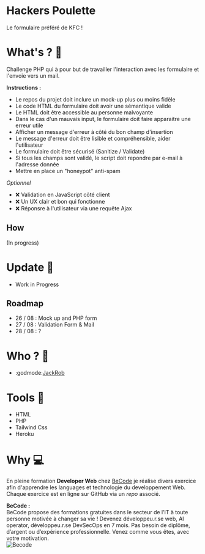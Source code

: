 # Hackers Poulette
Le formulaire préféré de KFC ! 

# **What's ? :mag_right:**
Challenge PHP qui à pour but de travailler l'interaction avec les formulaire et l'envoie vers un mail. 

**Instructions :**  
- Le repos du projet doit inclure un mock-up plus ou moins fidèle
- Le code HTML du formulaire doit avoir une sémantique valide
- Le HTML doit être accessible au personne malvoyante
- Dans le cas d'un mauvais input, le formulaire doit faire apparaitre une erreur utile 
- Afficher un message d'erreur à côté du bon champ d'insertion
- Le message d'erreur doit être lisible et compréhensible, aider l'utilisateur
- Le formulaire doit être sécurisé (Sanitize / Validate)
- Si tous les champs sont validé, le script doit repondre par e-mail à l'adresse donnée
- Mettre en place un "honeypot" anti-spam
  
 *Optionnel*
 - :x: Validation en JavaScript côté client
 - :x: Un UX clair et bon qui fonctionne
 - :x: Réponsre à l'utilisateur via une requête Ajax

## **How**
(In progress)

# **Update :scroll:**  
  - Work in Progress

## **Roadmap**  
 - 26 / 08 : Mock up and PHP form 
 - 27 / 08 : Validation Form & Mail 
 - 28 / 08 : ?

# **Who ? :busts_in_silhouette:**
- :godmode:[JackRob](https://github.com/JackRob)

# **Tools :wrench:** 
- HTML
- PHP
- Tailwind Css 
- Heroku

# **Why :computer:**
En pleine formation **Developer Web** chez [BeCode](https://becode.org/) je réalise divers exercice afin d'apprendre les languages et technologie du developpement Web. Chaque exercice est en ligne sur GitHub via un *repo* associé.  
 
**BeCode :**    
BeCode propose des formations gratuites dans le secteur de l’IT à toute personne motivée à changer sa vie ! Devenez développeu.r.se web, AI operator, développeu.r.se DevSecOps en 7 mois. Pas besoin de diplôme, d’argent ou d’expérience professionnelle. Venez comme vous êtes, avec votre motivation.  
![Becode](https://becode.org/app/uploads/2020/03/bc_mailsign_seal.png)
